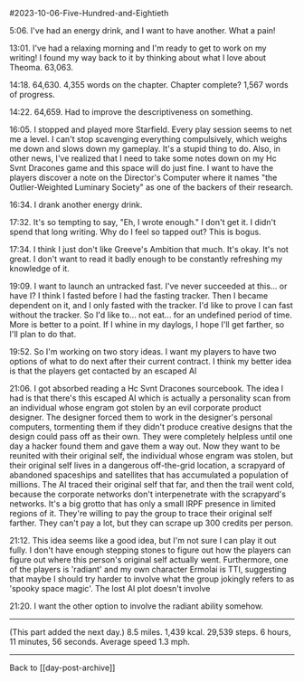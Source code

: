 #2023-10-06-Five-Hundred-and-Eightieth

5:06.  I've had an energy drink, and I want to have another.  What a pain!

13:01.  I've had a relaxing morning and I'm ready to get to work on my writing!  I found my way back to it by thinking about what I love about Theoma.  63,063.

14:18.  64,630.  4,355 words on the chapter.  Chapter complete?  1,567 words of progress.

14:22.  64,659.  Had to improve the descriptiveness on something.

16:05.  I stopped and played more Starfield.  Every play session seems to net me a level.  I can't stop scavenging everything compulsively, which weighs me down and slows down my gameplay.  It's a stupid thing to do.  Also, in other news, I've realized that I need to take some notes down on my Hc Svnt Dracones game and this space will do just fine.  I want to have the players discover a note on the Director's Computer where it names "the Outlier-Weighted Luminary Society" as one of the backers of their research.

16:34.  I drank another energy drink.

17:32.  It's so tempting to say, "Eh, I wrote enough."  I don't get it.  I didn't spend that long writing.  Why do I feel so tapped out?  This is bogus.

17:34.  I think I just don't like Greeve's Ambition that much.  It's okay.  It's not great.  I don't want to read it badly enough to be constantly refreshing my knowledge of it.

19:09.  I want to launch an untracked fast.  I've never succeeded at this... or have I?  I think I fasted before I had the fasting tracker.  Then I became dependent on it, and I only fasted with the tracker.  I'd like to prove I can fast without the tracker.  So I'd like to... not eat... for an undefined period of time.  More is better to a point.  If I whine in my daylogs, I hope I'll get farther, so I'll plan to do that.

19:52.  So I'm working on two story ideas.  I want my players to have two options of what to do next after their current contract.  I think my better idea is that the players get contacted by an escaped AI 

21:06.  I got absorbed reading a Hc Svnt Dracones sourcebook.  The idea I had is that there's this escaped AI which is actually a personality scan from an individual whose engram got stolen by an evil corporate product designer.  The designer forced them to work in the designer's personal computers, tormenting them if they didn't produce creative designs that the design could pass off as their own.  They were completely helpless until one day a hacker found them and gave them a way out.  Now they want to be reunited with their original self, the individual whose engram was stolen, but their original self lives in a dangerous off-the-grid location, a scrapyard of abandoned spaceships and satellites that has accumulated a population of millions.  The AI traced their original self that far, and then the trail went cold, because the corporate networks don't interpenetrate with the scrapyard's networks.  It's a big grotto that has only a small IRPF presence in limited regions of it.  They're willing to pay the group to trace their original self farther.  They can't pay a lot, but they can scrape up 300 credits per person.

21:12.  This idea seems like a good idea, but I'm not sure I can play it out fully.  I don't have enough stepping stones to figure out how the players can figure out where this person's original self actually went.  Furthermore, one of the players is 'radiant' and my own character Ermolai is TTI, suggesting that maybe I should try harder to involve what the group jokingly refers to as 'spooky space magic'.  The lost AI plot doesn't involve

21:20.  I want the other option to involve the radiant ability somehow.

---
(This part added the next day.)  8.5 miles.  1,439 kcal.  29,539 steps.  6 hours, 11 minutes, 56 seconds.  Average speed 1.3 mph.

---
Back to [[day-post-archive]]
